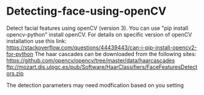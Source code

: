 # Detecting-face-using-openCV
Detect facial features using openCV (version 3). You can use "pip install opencv-python" install openCV. For details on specific version of openCV installation use this link: https://stackoverflow.com/questions/44439443/can-i-pip-install-opencv2-for-python
The haar cascades can be downloaded from the following sites:
https://github.com/opencv/opencv/tree/master/data/haarcascades 
ftp://mozart.dis.ulpgc.es/pub/Software/HaarClassifiers/FaceFeaturesDetectors.zip

The detection parameters may need modfication based on you setting


